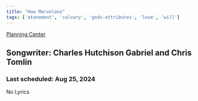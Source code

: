 ```yaml
---
title: "How Marvelous"
tags: ['atonement', 'calvary', 'gods-attributes', 'love', 'will']
---
```


[Planning Center](https://services.planningcenteronline.com/songs/11752621)

## Songwriter: Charles Hutchison Gabriel and Chris Tomlin
### Last scheduled: Aug 25, 2024          

No Lyrics
